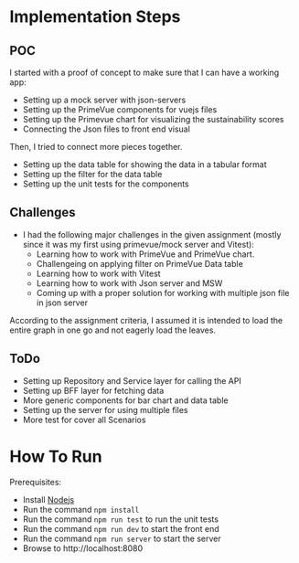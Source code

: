 # Implementation Steps

## POC

I started with a proof of concept to make sure that I can have a working app:

* Setting up a mock server with json-servers
* Setting up the PrimeVue components for vuejs files
* Setting up the Primevue chart for visualizing the sustainability scores
* Connecting the Json files to front end visual

Then, I tried to connect more pieces together.

* Setting up the data table for showing the data in a tabular format
* Setting up the filter for the data table
* Setting up the unit tests for the components

## Challenges
* I had the following major challenges in the given assignment (mostly since it was my first using primevue/mock server and Vitest):
    * Learning how to work with PrimeVue and PrimeVue chart.
    * Challengeing on applying filter on PrimeVue Data table
    * Learning how to work with Vitest
    * Learning how to work with Json server and MSW
    * Coming up with a proper solution for working with multiple json file in json server

    

According to the assignment criteria, I assumed it is intended to load the entire graph in one go and not eagerly load the leaves.

## ToDo
* Setting up Repository and Service layer for calling the API
* Setting up BFF layer for fetching data
* More generic components for bar chart and data table
* Setting up the server for using multiple files
* More test for cover all Scenarios

# How To Run

Prerequisites:

* Install [Nodejs](https://nodejs.org/en/download)
* Run the command `npm install`
* Run the command `npm run test` to run the unit tests
* Run the command `npm run dev` to start the front end
* Run the command `npm run server` to start the server
* Browse to http://localhost:8080